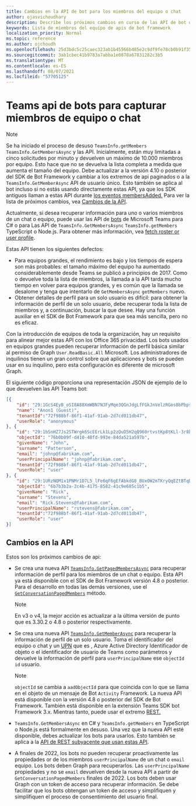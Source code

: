 ```yaml
---
title: Cambios en la API de bot para los miembros del equipo o chat
author: ojasvichoudhary
description: Describe los próximos cambios en curso de las API de bot usadas para recuperar miembros de equipos y chats
keywords: Lista de miembros del equipo de apis de bot framework
localization_priority: Normal
ms.topic: reference
ms.author: ojchoudh
ms.openlocfilehash: 25d3bdc5c25caec323ab1b45566b485e2c9df9fe78cb0b91f3546fcde7183e02
ms.sourcegitcommit: 3ab1cbec41b9783a7abba1e0870a67831282c3b5
ms.translationtype: MT
ms.contentlocale: es-ES
ms.lasthandoff: 08/07/2021
ms.locfileid: "57705125"
---
```

# <a name="teams-bot-api-changes-to-fetch-team-or-chat-members"></a>Teams api de bots para capturar miembros de equipo o chat

>[!NOTE]
> Se ha iniciado el proceso de desuso `TeamsInfo.getMembers` `TeamsInfo.GetMembersAsync` y las API. Inicialmente, están muy limitadas a cinco solicitudes por minuto y devuelven un máximo de 10.000 miembros por equipo. Esto hace que no se devuelva la lista completa a medida que aumenta el tamaño del equipo.
> Debe actualizar a la versión 4.10 o posterior del SDK de Bot Framework y cambiar a los extremos de api paginados o a la `TeamsInfo.GetMemberAsync` API de usuario único. Esto también se aplica al bot incluso si no estás usando directamente estas API, ya que los SDK antiguos llaman a estas API durante [los eventos membersAdded.](../bots/how-to/conversations/subscribe-to-conversation-events.md#team-members-added) Para ver la lista de próximos cambios, vea [Cambios de la API](team-chat-member-api-changes.md#api-changes).

Actualmente, si desea recuperar información para uno o varios miembros de un chat o equipo, puede usar las API de [bots](/microsoftteams/platform/bots/how-to/get-teams-context?tabs=dotnet#fetch-the-roster-or-user-profile) de Microsoft Teams para C# o para Las API de `TeamsInfo.GetMembersAsync` `TeamsInfo.getMembers` TypeScript o Node.js. Para obtener más información, vea [fetch roster or user profile](../bots/how-to/get-teams-context.md#fetch-the-roster-or-user-profile).

Estas API tienen los siguientes defectos:

* Para equipos grandes, el rendimiento es bajo y los tiempos de espera son más probables: el tamaño máximo del equipo ha aumentado considerablemente desde Teams se publicó a principios de 2017. Como o devuelve toda la lista de miembros, la llamada a la API tarda mucho tiempo en volver para equipos grandes, y es común que la llamada se desalome y tenga que intentarlo de `GetMembersAsync` `getMembers` nuevo.
* Obtener detalles de perfil para un solo usuario es difícil: para obtener la información de perfil de un solo usuario, debe recuperar toda la lista de miembros y, a continuación, buscar la que desee. Hay una función auxiliar en el SDK de Bot Framework para que sea más sencilla, pero no es eficaz.

Con la introducción de equipos de toda la organización, hay un requisito para alinear mejor estas API con los Office 365 privacidad. Los bots usados en equipos grandes pueden recuperar información de perfil básica similar al permiso de Graph `User.ReadBasic.All` Microsoft. Los administradores de inquilinos tienen un gran control sobre qué aplicaciones y bots se pueden usar en su inquilino, pero esta configuración es diferente de microsoft Graph.

El siguiente código proporciona una representación JSON de ejemplo de lo que devuelven las API Teams bot:

```json
[{
    "id": "29:1GcS4EyB_oSI8A88XmWBN7NJFyMqe3QGnJdgLfFGkJnVelzRGos0bPbpsfJjcbAD22bmKc4GMbrY2g4JDrrA8vM06X1-cHHle4zOE6U4ttcc",
    "name": "Anon1 (Guest)",
    "tenantId":"72f988bf-86f1-41af-91ab-2d7cd011db47",
    "userRole": "anonymous"
}, {
    "id": "29:1bSnHZ7Js2STWrgk6ScEErLk1Lp2zQuD5H2qQ960rtvstKp8tKLl-3r8b6DoW0QxZimuTxk_kupZ1DBMpvIQQUAZL-PNj0EORDvRZXy8kvWk",
    "objectId": "76b0b09f-d410-48fd-993e-84da521a597b",
    "givenName": "John",
    "surname": "Patterson",
    "email": "johnp@fabrikam.com",
    "userPrincipalName": "johnp@fabrikam.com",
    "tenantId":"72f988bf-86f1-41af-91ab-2d7cd011db47",
    "userRole": "user"
}, {
    "id": "29:1URzNQM1x1PNMr1D7L5_lFe6qF6gEfAbkdG8_BUxOW2mTKryQqEZtBTqDt10-MghkzjYDuUj4KG6nvg5lFAyjOLiGJ4jzhb99WrnI7XKriCs",
    "objectId": "6b7b3b2a-2c4b-4175-8582-41c9e685c1b5",
    "givenName": "Rick",
    "surname": "Stevens",
    "email": "Rick.Stevens@fabrikam.com",
    "userPrincipalName": "rstevens@fabrikam.com",
    "tenantId":"72f988bf-86f1-41af-91ab-2d7cd011db47",
    "userRole": "user"
}]
```

## <a name="api-changes"></a>Cambios en la API

Estos son los próximos cambios de api:

* Se crea una nueva API [`TeamsInfo.GetPagedMembersAsync`](/microsoftteams/platform/bots/how-to/get-teams-context?tabs=dotnet#fetch-the-roster-or-user-profile) para recuperar información de perfil para los miembros de un chat o equipo. Esta API ya está disponible con el SDK de Bot Framework versión 4.8 o posterior. Para el desarrollo en todas las demás versiones, use el [`GetConversationPagedMembers`](/dotnet/api/microsoft.bot.connector.conversationsextensions.getconversationpagedmembersasync?view=botbuilder-dotnet-stable&preserve-view=true) método.

    > [!NOTE]
    > En v3 o v4, la mejor acción es actualizar a la última versión de punto que es 3.30.2 o 4.8 o posterior respectivamente.

* Se crea una nueva API [`TeamsInfo.GetMemberAsync`](/microsoftteams/platform/bots/how-to/get-teams-context?tabs=dotnet#get-single-member-details) para recuperar la información de perfil de un solo usuario. Toma el identificador del equipo o chat y un [UPN](/windows/win32/ad/naming-properties#userprincipalname) que es , Azure Active Directory Identificador de objeto o el identificador de usuario de Teams como parámetros y devuelve la información de perfil para `userPrincipalName` ese `objectId` `id` usuario.

    > [!NOTE]
    > `objectId` se cambia a `aadObjectId` para que coincida con lo que se llama en el objeto de un mensaje de Bot `Activity` Framework. La nueva API está disponible con la versión 4.8 o posterior del SDK de Bot Framework. También está disponible en la extensión Teams SDK bot Framework 3.x. Mientras tanto, puede usar el extremo [REST.](/microsoftteams/platform/bots/how-to/get-teams-context?tabs=json#get-single-member-details)

* `TeamsInfo.GetMembersAsync` en C# y `TeamsInfo.getMembers` en TypeScript o Node.js está formalmente en desuso. Una vez que la nueva API esté disponible, debes actualizar los bots para usarlos. Esto también se aplica a la [API de REST subyacente que usan estas API](/microsoftteams/platform/bots/how-to/get-teams-context?tabs=json#tabpanel_CeZOj-G++Q_json).
* A finales de 2022, los bots no pueden recuperar proactivamente las propiedades or de los miembros `userPrincipalName` de un chat o `email` equipo. Los bots deben Graph para recuperarlos. Las `userPrincipalName` propiedades y no se `email` devuelven desde la nueva API a partir de `GetConversationPagedMembers` finales de 2022. Los bots deben usar Graph con un token de acceso para recuperar información. Se debe facilitar que los bots obtengan un token de acceso y simplifiquen y simplifiquen el proceso de consentimiento del usuario final.
